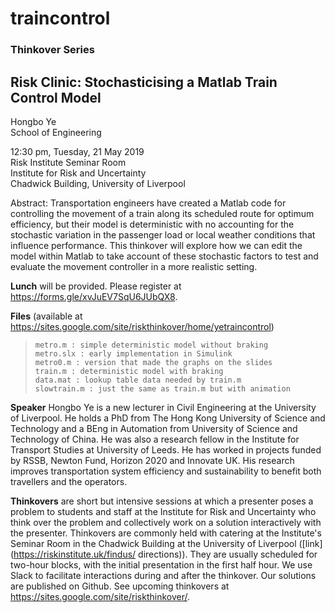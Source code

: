 # traincontrol
### Thinkover Series
   
## Risk Clinic: Stochasticising a Matlab Train Control Model  
  
Hongbo Ye  
School of Engineering  
  
12:30 pm, Tuesday, 21 May 2019  
Risk Institute Seminar Room  
Institute for Risk and Uncertainty  
Chadwick Building, University of Liverpool  
  
Abstract: Transportation engineers have created a Matlab code for controlling the movement of a train along its scheduled route for optimum efficiency, but their model is deterministic with no accounting for the stochastic variation in the passenger load or local weather conditions that influence performance.  This thinkover will explore how we can edit the model within Matlab to take account of these stochastic factors to test and evaluate the movement controller in a more realistic setting.  
  
**Lunch** will be provided.  Please register at https://forms.gle/xvJuEV7SqU6JUbQX8. 
  
**Files** (available at https://sites.google.com/site/riskthinkover/home/yetraincontrol) 
>     metro.m : simple deterministic model without braking
>     metro.slx : early implementation in Simulink 
>     metro0.m : version that made the graphs on the slides
>     train.m : deterministic model with braking
>     data.mat : lookup table data needed by train.m
>     slowtrain.m : just the same as train.m but with animation 

**Speaker** Hongbo Ye is a new lecturer in Civil Engineering at the University of Liverpool. He holds a PhD from The Hong Kong University of Science and Technology and a BEng in Automation from University of Science and Technology of China. He was also a research fellow in the Institute for Transport Studies at University of Leeds. He has worked in projects funded by RSSB, Newton Fund, Horizon 2020 and Innovate UK. His research improves transportation system efficiency and sustainability to benefit both travellers and the operators. 


**Thinkovers** are short but intensive sessions at which a presenter poses a problem to students and staff at the Institute for Risk and Uncertainty who think over the problem and collectively work on a solution interactively with the presenter.  Thinkovers are commonly held with catering at the Institute's Seminar Room in the Chadwick Building at the University of Liverpool ([link](https://riskinstitute.uk/findus/ directions)). They are usually scheduled for two-hour blocks, with the initial presentation in the first half hour.  We use Slack to facilitate interactions during and after the thinkover.  Our solutions are published on Github.  See upcoming thinkovers at https://sites.google.com/site/riskthinkover/.

